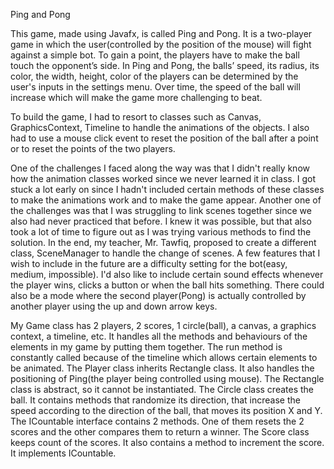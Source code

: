 Ping and Pong

This game, made using Javafx, is called Ping and Pong. It is a two-player game in which 
the user(controlled by the position of the mouse) will fight against a simple bot. To gain a point, the players
have to make the ball touch the opponent’s side. In Ping and Pong, the balls’ 
speed, its radius, its color, the width, height, color of the players can be determined by the user's inputs 
in the settings menu. Over time, the speed of the ball will increase which will make the game more challenging to beat.

To build the game, I had to resort to classes such as Canvas, GraphicsContext, Timeline to handle the
animations of the objects. I also had to use a mouse click event to reset the position of the ball
after a point or to reset the points of the two players. 

One of the challenges I faced along the way was that I didn't really know how the animation classes worked since
we never learned it in class. I got stuck a lot early on since I hadn't included certain methods of these
classes to make the animations work and to make the game appear. Another one of the challenges was that
I was struggling to link scenes together since we also had never practiced that before. I knew it was possible,
but that also took a lot of time to figure out as I was trying various methods to find the solution. In the end,
my teacher, Mr. Tawfiq, proposed to create a different class, SceneManager to handle the change of scenes. A few
features that I wish to include in the future are a difficulty setting for the bot(easy, medium, impossible). I'd
also like to include certain sound effects whenever the player wins, clicks a button or when the ball hits something. 
There could also be a mode where the second player(Pong) is actually controlled by another player using the up and
down arrow keys.

My Game class has 2 players, 2 scores, 1 circle(ball), a canvas, a graphics context, a timeline, etc. It
handles all the methods and behaviours of the elements in my game by putting them together. The run method
is constantly called because of the timeline which allows certain elements to be animated. The Player class inherits
Rectangle class. It also handles the positioning of Ping(the player being controlled using mouse). The Rectangle
class is abstract, so it cannot be instantiated. The Circle class creates the ball. It contains methods
that randomize its direction, that increase the speed according to the direction of the ball, that 
moves its position X and Y. The ICountable interface contains 2 methods. One of them resets the 2 
scores and the other compares them to return a winner. The Score class keeps count of the scores. It 
also contains a method to increment the score. It implements ICountable. 


